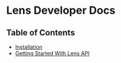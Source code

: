 # Lens Developer Docs

## Table of Contents
- [Installation](/lens/index.md)
- [Getting Started With Lens API](/lens/gettingStarted.md)


